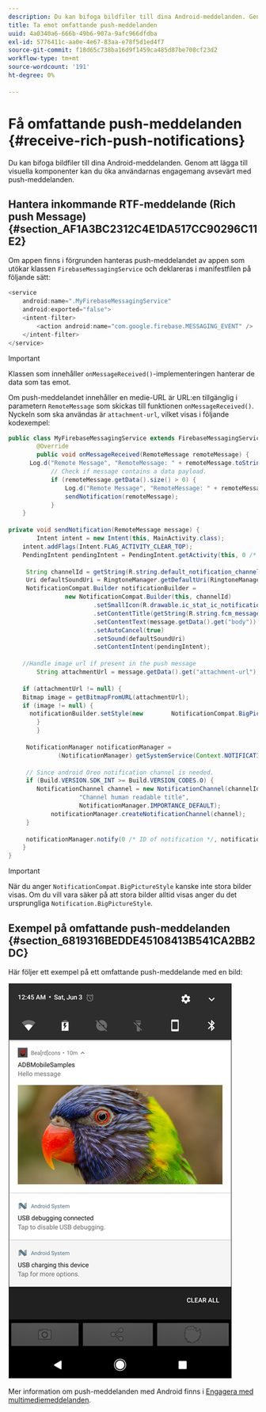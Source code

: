 ```yaml
---
description: Du kan bifoga bildfiler till dina Android-meddelanden. Genom att lägga till visuella komponenter kan du öka användarnas engagemang avsevärt med push-meddelanden.
title: Ta emot omfattande push-meddelanden
uuid: 4a0340a6-666b-49b6-907a-9afc966dfdba
exl-id: 5776411c-aa0e-4e67-83aa-e78f5d1ed4f7
source-git-commit: f18d65c738ba16d9f1459ca485d87be708cf23d2
workflow-type: tm+mt
source-wordcount: '191'
ht-degree: 0%

---
```


# Få omfattande push-meddelanden {#receive-rich-push-notifications}

Du kan bifoga bildfiler till dina Android-meddelanden. Genom att lägga till visuella komponenter kan du öka användarnas engagemang avsevärt med push-meddelanden.

## Hantera inkommande RTF-meddelande (Rich push Message) {#section_AF1A3BC2312C4E1DA517CC90296C11E2}

Om appen finns i förgrunden hanteras push-meddelandet av appen som utökar klassen `FirebaseMessagingService` och deklareras i manifestfilen på följande sätt:

```java
<service
    android:name=".MyFirebaseMessagingService"
    android:exported="false">
    <intent-filter>
        <action android:name="com.google.firebase.MESSAGING_EVENT" />
    </intent-filter>
</service>
```

>[!IMPORTANT]
>
>Klassen som innehåller `onMessageReceived()`-implementeringen hanterar de data som tas emot.

Om push-meddelandet innehåller en medie-URL är URL:en tillgänglig i parametern `RemoteMessage` som skickas till funktionen `onMessageReceived()`. Nyckeln som ska användas är `attachment-url`, vilket visas i följande kodexempel:

```java
public class MyFirebaseMessagingService extends FirebaseMessagingService {
        @Override
        public void onMessageReceived(RemoteMessage remoteMessage) {
      Log.d("Remote Message", "RemoteMessage: " + remoteMessage.toString());
            // Check if message contains a data payload.
            if (remoteMessage.getData().size() > 0) {
                Log.d("Remote Message", "RemoteMessage: " + remoteMessage.getData());
                sendNotification(remoteMessage);
            }
    }
 
private void sendNotification(RemoteMessage message) {
        Intent intent = new Intent(this, MainActivity.class);
    intent.addFlags(Intent.FLAG_ACTIVITY_CLEAR_TOP);
    PendingIntent pendingIntent = PendingIntent.getActivity(this, 0 /* Request code */, intent, PendingIntent.FLAG_ONE_SHOT);

     String channelId = getString(R.string.default_notification_channel_id);
     Uri defaultSoundUri = RingtoneManager.getDefaultUri(RingtoneManager.TYPE_NOTIFICATION);
     NotificationCompat.Builder notificationBuilder =
                new NotificationCompat.Builder(this, channelId)
                        .setSmallIcon(R.drawable.ic_stat_ic_notification)
                        .setContentTitle(getString(R.string.fcm_message))
                        .setContentText(message.getData().get("body"))
                        .setAutoCancel(true)
                        .setSound(defaultSoundUri)
                        .setContentIntent(pendingIntent);
  
    //Handle image url if present in the push message 
        String attachmentUrl = message.getData().get("attachment-url");
  
    if (attachmentUrl != null) { 
    Bitmap image = getBitmapFromURL(attachmentUrl); 
    if (image != null) { 
      notificationBuilder.setStyle(new        NotificationCompat.BigPictureStyle().bigPicture(image)); 
        } 
        } 

     NotificationManager notificationManager =
              (NotificationManager) getSystemService(Context.NOTIFICATION_SERVICE);

     // Since android Oreo notification channel is needed.
     if (Build.VERSION.SDK_INT >= Build.VERSION_CODES.O) {
        NotificationChannel channel = new NotificationChannel(channelId,
                    "Channel human readable title",
                    NotificationManager.IMPORTANCE_DEFAULT);
            notificationManager.createNotificationChannel(channel);
     }

     notificationManager.notify(0 /* ID of notification */, notificationBuilder.build());
    }
}
```

>[!IMPORTANT]
>
>När du anger `NotificationCompat.BigPictureStyle` kanske inte stora bilder visas. Om du vill vara säker på att stora bilder alltid visas anger du det ursprungliga `Notification.BigPictureStyle`.

## Exempel på omfattande push-meddelanden {#section_6819316BEDDE45108413B541CA2BB2DC}

Här följer ett exempel på ett omfattande push-meddelande med en bild:

![](assets/rich-push-notification_example.png)

Mer information om push-meddelanden med Android finns i [Engagera med multimediemeddelanden](https://developer.android.com/distribute/best-practices/engage/rich-notifications.html).
